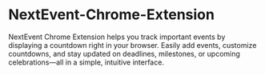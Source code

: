 # NextEvent-Chrome-Extension
NextEvent Chrome Extension helps you track important events by displaying a countdown right in your browser. Easily add events, customize countdowns, and stay updated on deadlines, milestones, or upcoming celebrations—all in a simple, intuitive interface.
